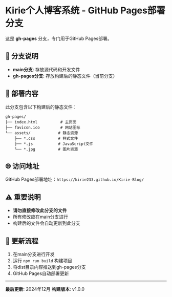 # Kirie个人博客系统 - GitHub Pages部署分支

这是 **gh-pages** 分支，专门用于GitHub Pages部署。

## 📁 分支说明

- **main分支**: 存放源代码和开发文件
- **gh-pages分支**: 存放构建后的静态文件（当前分支）

## 🚀 部署内容

此分支包含以下构建后的静态文件：

```
gh-pages/
├── index.html          # 主页面
├── favicon.ico         # 网站图标
└── assets/            # 静态资源
    ├── *.css          # 样式文件
    ├── *.js           # JavaScript文件
    └── *.jpg          # 图片资源
```

## 🌐 访问地址

GitHub Pages部署地址：`https://kirie233.github.io/Kirie-Blog/`

## ⚠️ 重要说明

- **请勿直接修改此分支的文件**
- 所有修改应在main分支进行
- 构建后的文件会自动更新到此分支

## 🔄 更新流程

1. 在main分支进行开发
2. 运行 `npm run build` 构建项目
3. 将dist目录内容推送到gh-pages分支
4. GitHub Pages自动部署更新

---

**最后更新**: 2024年12月
**构建版本**: v1.0.0
